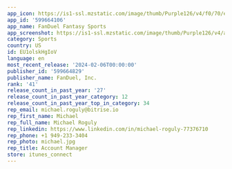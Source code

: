 ```yaml
---
app_icon: https://is1-ssl.mzstatic.com/image/thumb/Purple126/v4/f0/70/e8/f070e8fe-8e50-0a56-f8b3-5adeffcc5a65/AppIcon-0-0-1x_U007emarketing-0-7-0-sRGB-85-220.png/1024x1024bb.png
app_id: '599664106'
app_name: FanDuel Fantasy Sports
app_screenshot: https://is1-ssl.mzstatic.com/image/thumb/Purple126/v4/ac/89/ec/ac89ec6d-16de-47d5-6a73-fae6655083bf/fa4c1be4-3f89-41a6-81c4-afb33e87be47_6.5_Screen_1.jpg/1284x2778bb.png
category: Sports
country: US
id: EU1olskHgIoV
language: en
most_recent_release: '2024-02-06T00:00:00'
publisher_id: '599664829'
publisher_name: FanDuel, Inc.
rank: '41'
release_count_in_past_year: '27'
release_count_in_past_year_category: 12
release_count_in_past_year_top_in_category: 34
rep_email: michael.roguly@bitrise.io
rep_first_name: Michael
rep_full_name: Michael Roguly
rep_linkedin: https://www.linkedin.com/in/michael-roguly-77376710
rep_phone: +1 949-233-3404
rep_photo: michael.jpg
rep_title: Account Manager
store: itunes_connect
---
```

